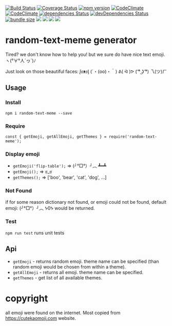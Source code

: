 [![Build Status](https://travis-ci.org/xcomanche/random-text-meme.svg?branch=master)](https://travis-ci.org/xcomanche/random-text-meme)
[![Coverage Status](https://coveralls.io/repos/github/xcomanche/random-text-meme/badge.svg?branch=master)](https://coveralls.io/github/xcomanche/random-text-meme?branch=master)
[![npm version](http://img.shields.io/npm/v/random-text-meme.svg?style=flat)](https://www.npmjs.com/package/random-text-meme "View this project on npm")
[![CodeClimate](https://img.shields.io/codeclimate/coverage-letter/github/xcomanche/random-text-meme.svg)](https://codeclimate.com/github/xcomanche/random-text-meme
"CodeClimate")
[![CodeClimate](https://img.shields.io/codeclimate/maintainability-percentage/github/xcomanche/random-text-meme.svg)](https://codeclimate.com/github/xcomanche/random-text-meme)
[![dependencies Status](https://david-dm.org/xcomanche/random-text-meme/status.svg)](https://david-dm.org/xcomanche/random-text-meme)
[![devDependencies Status](https://david-dm.org/xcomanche/random-text-meme/dev-status.svg)](https://david-dm.org/xcomanche/random-text-meme?type=dev)
[![bundle size](https://img.shields.io/bundlephobia/min/random-text-meme.svg)](https://bundlephobia.com/result?p=random-text-meme)
![](https://img.shields.io/npm/dt/random-text-meme.svg)
![](https://img.shields.io/github/issues/xcomanche/random-text-meme.svg)
![](https://img.shields.io/npm/l/random-text-meme.svg)
![](https://img.shields.io/github/last-commit/xcomanche/random-text-meme.svg)



# random-text-meme generator
Tired? we don't know how to help you! but we sure do have nice text emoji.
ヽ(°∀°人´ヮ´)ﾉ

Just look on those beautiful faces: ᶘಠᴥಠᶅ (´・(oo)・｀) ᕕ( ᐛ )ᕗ ( ͡° ͜ʖ ͡°) 乁(ツ)ㄏ
## Usage
### Install
``npm i random-text-meme --save``
### Require
``const { getEmoji, getAllEmoji, getThemes } = require('random-text-meme');``
### Display emoji
* ``getEmoji('flip-table');`` => (╯°□°）╯︵ ┻━┻
* ``getEmoji();`` => ಠ_ಠ
* ``getThemes();`` => ['boo', 'bear', 'cat', 'dog', ...]
### Not Found
if for some reason dictionary not found, or emoji could not be found, default emoji: (╯°□°）╯︵ ᔭ0ᔭ would be returned.
### Test
``npm run test`` runs unit tests

## Api
* ``getEmoji`` - returns random emoji. theme name can be specified (than random emoji would be chosen from within a theme).
* ``getAllEmoji`` - returns all emoji.  theme name can be specified.
* ``getThemes`` - get list of all available themes.

# copyright
all emoji were found on the internet. Most copied from https://cutekaomoji.com website.
